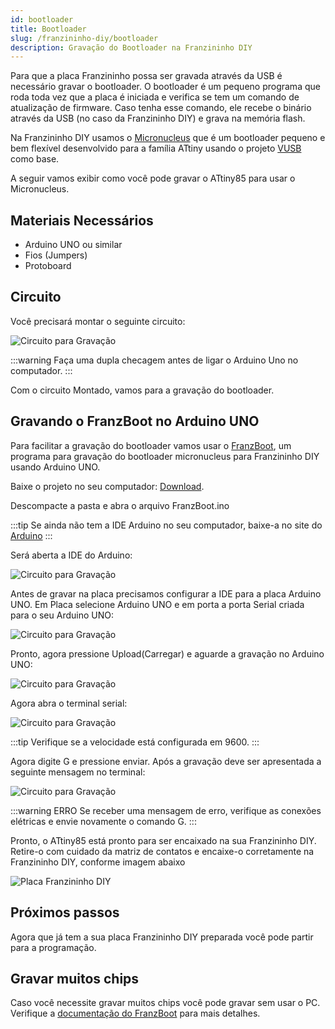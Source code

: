 ```yaml
---
id: bootloader
title: Bootloader
slug: /franzininho-diy/bootloader
description: Gravação do Bootloader na Franzininho DIY
---
```


Para que a placa Franzininho possa ser gravada através da USB é necessário gravar o bootloader. O bootloader é um pequeno programa que roda toda vez que a placa é iniciada e verifica se tem um comando de atualização de firmware. Caso tenha esse comando, ele recebe o binário através da USB (no caso da Franzininho DIY) e grava na memória flash.

Na Franzininho DIY usamos o [Micronucleus](https://github.com/micronucleus/micronucleus/blob/master/Devices_with_Micronucleus.md) que é um bootloader pequeno e bem flexível desenvolvido para a família ATtiny usando o projeto [VUSB](https://www.obdev.at/products/vusb/index.html) como base.

A seguir vamos exibir como você pode gravar o ATtiny85 para usar o Micronucleus.

## Materiais Necessários

* Arduino UNO ou similar
* Fios \(Jumpers\)
* Protoboard

## Circuito

Você precisará montar o seguinte circuito:

![Circuito para Gravação](img/bootloader/circuito.png)

:::warning Faça uma dupla checagem antes de ligar o Arduino Uno no computador.
:::

Com o circuito Montado, vamos para a gravação do bootloader.

## Gravando o FranzBoot no Arduino UNO

Para facilitar a gravação do bootloader vamos usar o [FranzBoot](https://github.com/Franzininho/FranzBoot), um programa para gravação do bootloader micronucleus para Franzininho DIY usando Arduino UNO.

Baixe o projeto no seu computador: [Download](https://github.com/Franzininho/FranzBoot/archive/refs/heads/main.zip).

Descompacte a pasta e abra o arquivo FranzBoot.ino

:::tip Se ainda não tem a IDE Arduino no seu computador, baixe-a no site do [Arduino](https://www.arduino.cc/en/software) 
:::

Será aberta a IDE do Arduino:

![Circuito para Gravação](img/bootloader/IDE-Arduino.png)

Antes de gravar na placa precisamos configurar a IDE para a placa Arduino UNO. Em Placa selecione Arduino UNO e em porta a porta Serial criada para o seu Arduino UNO:

![Circuito para Gravação](img/bootloader/IDE-Arduino-Configuracao.png)

Pronto, agora pressione Upload(Carregar) e aguarde a gravação no Arduino UNO:

![Circuito para Gravação](img/bootloader/IDE-Arduino-Upload.png)

Agora abra o terminal serial:

![Circuito para Gravação](img/bootloader/IDE-Arduino-Terminal-serial.png)

:::tip Verifique se a velocidade está configurada em 9600. 
:::

Agora digite G e pressione enviar. Após a gravação deve ser apresentada a seguinte mensagem no terminal:

![Circuito para Gravação](img/bootloader/IDE-Arduino-Gravando.png)

:::warning ERRO
Se receber uma mensagem de erro, verifique as conexões elétricas e envie novamente o comando G.
:::


Pronto, o ATtiny85 está pronto para ser encaixado na sua Franzininho DIY. Retire-o com cuidado da matriz de contatos e encaixe-o corretamente na Franzininho DIY, conforme imagem abaixo

![Placa Franzininho DIY](img/bootloader/placa-franzininho-diy.png)


## Próximos passos

Agora que já tem a sua placa Franzininho DIY preparada você pode partir para a programação.

## Gravar muitos chips

Caso você necessite gravar muitos chips você pode gravar sem usar o PC. Verifique a [documentação do FranzBoot](https://github.com/Franzininho/FranzBoot#readme) para mais detalhes.
